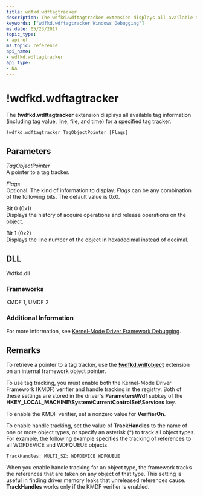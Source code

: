 ```yaml
---
title: wdfkd.wdftagtracker
description: The wdfkd.wdftagtracker extension displays all available tag information (including tag value, line, file, and time) for a specified tag tracker.
keywords: ["wdfkd.wdftagtracker Windows Debugging"]
ms.date: 05/23/2017
topic_type:
- apiref
ms.topic: reference
api_name:
- wdfkd.wdftagtracker
api_type:
- NA
---
```


# !wdfkd.wdftagtracker


The **!wdfkd.wdftagtracker** extension displays all available tag information (including tag value, line, file, and time) for a specified tag tracker.

```dbgcmd
!wdfkd.wdftagtracker TagObjectPointer [Flags]
```

## Parameters


<span id="_______TagObjectPointer______"></span><span id="_______tagobjectpointer______"></span><span id="_______TAGOBJECTPOINTER______"></span> *TagObjectPointer*   
A pointer to a tag tracker.

<span id="_______Flags______"></span><span id="_______flags______"></span><span id="_______FLAGS______"></span> *Flags*   
Optional. The kind of information to display. *Flags* can be any combination of the following bits. The default value is 0x0.

<span id="Bit_0__0x1_"></span><span id="bit_0__0x1_"></span><span id="BIT_0__0X1_"></span>Bit 0 (0x1)  
Displays the history of acquire operations and release operations on the object.

<span id="Bit_1__0x2_"></span><span id="bit_1__0x2_"></span><span id="BIT_1__0X2_"></span>Bit 1 (0x2)  
Displays the line number of the object in hexadecimal instead of decimal.

## DLL

Wdfkd.dll

### <span id="Frameworks"></span><span id="frameworks"></span><span id="FRAMEWORKS"></span>Frameworks

KMDF 1, UMDF 2

### Additional Information

For more information, see [Kernel-Mode Driver Framework Debugging](../debugger/kernel-mode-driver-framework-debugging.md).

## Remarks

To retrieve a pointer to a tag tracker, use the [**!wdfkd.wdfobject**](-wdfkd-wdfobject.md) extension on an internal framework object pointer.

To use tag tracking, you must enable both the Kernel-Mode Driver Framework (KMDF) verifier and handle tracking in the registry. Both of these settings are stored in the driver's **Parameters\\Wdf** subkey of the **HKEY\_LOCAL\_MACHINE\\System\\CurrentControlSet\\Services** key.

To enable the KMDF verifier, set a nonzero value for **VerifierOn**.

To enable handle tracking, set the value of **TrackHandles** to the name of one or more object types, or specify an asterisk (\*) to track all object types. For example, the following example specifies the tracking of references to all WDFDEVICE and WDFQUEUE objects.

```text
TrackHandles: MULTI_SZ: WDFDEVICE WDFQUEUE
```

When you enable handle tracking for an object type, the framework tracks the references that are taken on any object of that type. This setting is useful in finding driver memory leaks that unreleased references cause. **TrackHandles** works only if the KMDF verifier is enabled.

 

 





